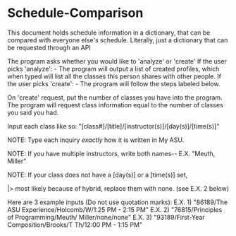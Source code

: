 # Schedule-Comparison
This document holds schedule information in a dictionary, that can be compared with everyone else's schedule.
Literally, just a dictionary that can be requested through an API


The program asks whether you would like to 'analyze' or 'create'
  If the user picks 'analyze':
    - The program will output a list of created profiles, 
      which when typed will list all the classes this person 
      shares with other people.
  If the user picks 'create':
    - The program will follow the steps labeled below.

On 'create' request, put the number of classes you have into the program.
The program will request class information equal to the number of classes you said you had.

Input each class like so: "[class#]/[title]/[instructor(s)]/[day(s)]/[time(s)]"

NOTE: Type each inquiry *exactly* how it is written in My ASU. 

NOTE: If you have multiple instructors, write both names-- E.X. "Meuth, Miller"

NOTE: If your class does not have a [day(s)] or a [time(s)] set, 

  |>  most likely because of hybrid, replace them with none. (see E.X. 2 below)

Here are 3 example inputs (Do not use quotation marks):
E.X. 1) "86189/The ASU Experience/Holcomb/W/1:25 PM - 2:15 PM"
E.X. 2) "76815/Principles of Programming/Meuth/ Miller/none/none"
E.X. 3) "93189/First-Year Composition/Brooks/T Th/12:00 PM - 1:15 PM"
